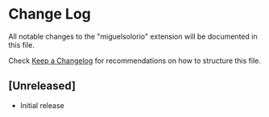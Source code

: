 # Change Log

All notable changes to the "miguelsolorio" extension will be documented in this file.

Check [Keep a Changelog](http://keepachangelog.com/) for recommendations on how to structure this file.

## [Unreleased]

- Initial release